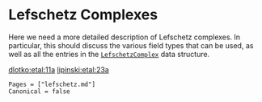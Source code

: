 # Lefschetz Complexes

Here we need a more detailed description of Lefschetz complexes.
In particular, this should discuss the various field types that
can be used, as well as all the entries in the [`LefschetzComplex`](@ref)
data structure.

[dlotko:etal:11a](@cite)
[lipinski:etal:23a](@cite)

```@bibliography
Pages = ["lefschetz.md"]
Canonical = false
```

